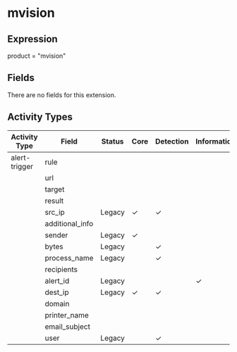 mvision
=======

Expression
----------

product = "mvision"

Fields
------

There are no fields for this extension.

Activity Types
--------------

| Activity Type | Field           | Status | Core     | Detection | Informational |
| ------------- | --------------- | ------ | -------- | --------- | ------------- |
| alert-trigger | rule            |        |          |           |               |
|               | url             |        |          |           |               |
|               | target          |        |          |           |               |
|               | result          |        |          |           |               |
|               | src_ip          | Legacy | &#10003; | &#10003;  |               |
|               | additional_info |        |          |           |               |
|               | sender          | Legacy | &#10003; |           |               |
|               | bytes           | Legacy |          | &#10003;  |               |
|               | process_name    | Legacy |          | &#10003;  |               |
|               | recipients      |        |          |           |               |
|               | alert_id        | Legacy |          |           | &#10003;      |
|               | dest_ip         | Legacy | &#10003; | &#10003;  |               |
|               | domain          |        |          |           |               |
|               | printer_name    |        |          |           |               |
|               | email_subject   |        |          |           |               |
|               | user            | Legacy |          | &#10003;  |               |

